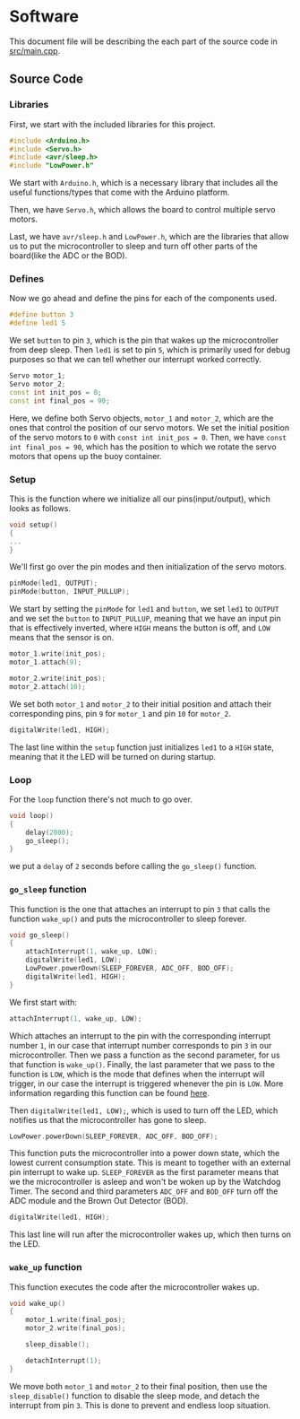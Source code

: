 # Software

This document file will be describing the each part of the source code in [src/main.cpp](/src/main.cpp).

## Source Code

### Libraries

First, we start with the included libraries for this project.

```cpp
#include <Arduino.h>
#include <Servo.h>
#include <avr/sleep.h>
#include "LowPower.h"
```

We start with `Arduino.h`, which is a necessary library that includes all the useful functions/types that come with the Arduino platform.

Then, we have `Servo.h`, which allows the board to control multiple servo motors.

Last, we have `avr/sleep.h` and `LowPower.h`, which are the libraries that allow us to put the microcontroller to sleep and turn off other parts of the board(like the ADC or the BOD).

### Defines

Now we go ahead and define the pins for each of the components used.

```cpp
#define button 3
#define led1 5
```

We set `button` to pin `3`, which is the pin that wakes up the microcontroller from deep sleep. Then `led1` is set to pin `5`, which is primarily used for debug purposes so that we can tell whether our interrupt worked correctly.

```cpp
Servo motor_1;
Servo motor_2;
const int init_pos = 0;
const int final_pos = 90;
```

Here, we define both Servo objects, `motor_1` and `motor_2`, which are the ones that control the position of our servo motors. We set the initial position of the servo motors to `0` with `const int init_pos = 0`. Then, we have `const int final_pos = 90`, which has the position to which we rotate the servo motors that opens up the buoy container.

### Setup

This is the function where we initialize all our pins(input/output), which looks as follows.

```cpp
void setup()
{
...
}
```

We'll first go over the pin modes and then initialization of the servo motors.

```cpp
pinMode(led1, OUTPUT);
pinMode(button, INPUT_PULLUP);
```

We start by setting the `pinMode` for `led1` and `button`, we set `led1` to `OUTPUT` and we set the `button` to `INPUT_PULLUP`, meaning that we have an input pin that is effectively inverted, where `HIGH` means the button is off, and `LOW` means that the sensor is on.

```cpp
motor_1.write(init_pos);
motor_1.attach(9);

motor_2.write(init_pos);
motor_2.attach(10);
```

We set both `motor_1` and `motor_2` to their initial position and attach their corresponding pins, pin `9` for `motor_1` and pin `10` for `motor_2`.

```cpp
digitalWrite(led1, HIGH);
```

The last line within the `setup` function just initializes `led1` to a `HIGH` state, meaning that it the LED will be turned on during startup.

### Loop

For the `loop` function there's not much to go over.

```cpp
void loop()
{
    delay(2000);
    go_sleep();
}
```

we put a `delay` of `2` seconds before calling the `go_sleep()` function.

### `go_sleep` function

This function is the one that attaches an interrupt to pin `3` that calls the function `wake_up()` and puts the microcontroller to sleep forever.

```cpp
void go_sleep()
{
    attachInterrupt(1, wake_up, LOW);
    digitalWrite(led1, LOW);
    LowPower.powerDown(SLEEP_FOREVER, ADC_OFF, BOD_OFF);
    digitalWrite(led1, HIGH);
}
```

We first start with:

```cpp
attachInterrupt(1, wake_up, LOW);
```

Which attaches an interrupt to the pin with the corresponding interrupt number `1`, in our case that interrupt number corresponds to pin `3` in our microcontroller. Then we pass a function as the second parameter, for us that function is `wake_up()`. Finally, the last parameter that we pass to the function is `LOW`, which is the mode that defines when the interrupt will trigger, in our case the interrupt is triggered whenever the pin is `LOW`. More information regarding this function can be found [here](https://www.arduino.cc/reference/en/language/functions/external-interrupts/attachinterrupt/).

Then `digitalWrite(led1, LOW);`, which is used to turn off the LED, which notifies us that the microcontroller has gone to sleep.

```cpp
LowPower.powerDown(SLEEP_FOREVER, ADC_OFF, BOD_OFF);
```

This function puts the microcontroller into a power down state, which the lowest current consumption state. This is meant to together with an external pin interrupt to wake up. `SLEEP_FOREVER` as the first parameter means that we the microcontroller is asleep and won't be woken up by the Watchdog Timer. The second and third parameters `ADC_OFF` and `BOD_OFF` turn off the ADC module and the Brown Out Detector (BOD).

```cpp
digitalWrite(led1, HIGH);
```

This last line will run after the microcontroller wakes up, which then turns on the LED.

### `wake_up` function

This function executes the code after the microcontroller wakes up.

```cpp
void wake_up()
{
    motor_1.write(final_pos);
    motor_2.write(final_pos);

    sleep_disable();

    detachInterrupt(1);
}
```

We move both `motor_1` and `motor_2` to their final position, then use the `sleep_disable()` function to disable the sleep mode, and detach the interrupt from pin `3`. This is done to prevent and endless loop situation.
